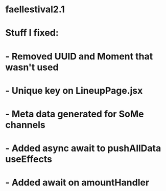 # faellestival2.1

# Stuff I fixed:

# - Removed UUID and Moment that wasn't used

# - Unique key on LineupPage.jsx

# - Meta data generated for SoMe channels

# - Added async await to pushAllData useEffects

# - Added await on amountHandler
